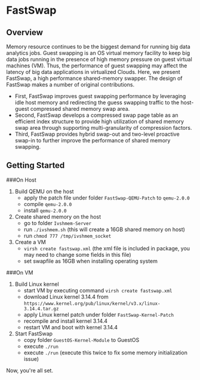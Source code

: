 # FastSwap

## Overview

Memory resource continues to be the biggest demand for running big data analytics jobs. Guest swapping is an OS virtual memory facility to keep big data jobs running in the presence of high memory pressure on guest virtual machines (VM). Thus, the performance of guest swapping may affect the latency of big data applications in virtualized Clouds. Here, we present FastSwap, a high performance shared-memory swapper. The design of FastSwap makes a number of original contributions.    

- First, FastSwap improves guest swapping performance by leveraging idle host memory and redirecting the guess swapping traffic to the host-guest compressed shared memory swap area. 
- Second, FastSwap develops a compressed swap page table as an efficient index structure to provide high utilization of shared memory swap area through supporting multi-granularity of compression factors. 
- Third, FastSwap provides hybrid swap-out and two-level proactive swap-in to further improve the performance of shared memory swapping.


## Getting Started

###On Host
1. Build QEMU on the host
	- apply the patch file under folder `FastSwap-QEMU-Patch` to `qemu-2.0.0`
	- compile `qemu-2.0.0`
	- install `qemu-2.0.0`
2. Create shared memory on the host
	- go to folder `Ivshmem-Server`
	- run `./ivshmem.sh` (this will create a 16GB shared memory on host)
	- run `chmod 777 /tmp/ivshmem_socket`
3. Create a VM
	- `virsh create fastswap.xml` (the xml file is included in package, you may need to change some fields in this file)
	- set swapfile as 16GB when installing operating system

###On VM
1. Build Linux kernel
	- start VM by executing command `virsh create fastswap.xml`
	- download Linux kernel 3.14.4 from `https://www.kernel.org/pub/linux/kernel/v3.x/linux-3.14.4.tar.gz`
	- apply Linux kernel patch under folder `FastSwap-Kernel-Patch`
	- recompile and install kernel 3.14.4
	- restart VM and boot with kernel 3.14.4
2. Start FastSwap
	- copy folder `GuestOS-Kernel-Module` to GuestOS
	- execute `./run`
	- execute `./run` (execute this twice to fix some memory initialization issue)

Now, you're all set. 